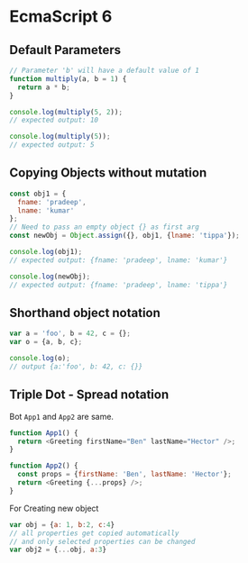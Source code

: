 # EcmaScript 6

## Default Parameters

```js
// Parameter 'b' will have a default value of 1
function multiply(a, b = 1) {
  return a * b;
}

console.log(multiply(5, 2));
// expected output: 10

console.log(multiply(5));
// expected output: 5
```

## Copying Objects without mutation

```js
const obj1 = {
  fname: 'pradeep',
  lname: 'kumar'
};
// Need to pass an empty object {} as first arg
const newObj = Object.assign({}, obj1, {lname: 'tippa'});

console.log(obj1);
// expected output: {fname: 'pradeep', lname: 'kumar'}

console.log(newObj);
// expected output: {fname: 'pradeep', lname: 'tippa'}
```

## Shorthand object notation

```js
var a = 'foo', b = 42, c = {};
var o = {a, b, c};

console.log(o);
// output {a:'foo', b: 42, c: {}}
```

## Triple Dot - Spread notation

Bot `App1` and `App2` are same.

```js
function App1() {
  return <Greeting firstName="Ben" lastName="Hector" />;
}

function App2() {
  const props = {firstName: 'Ben', lastName: 'Hector'};
  return <Greeting {...props} />;
}
```

For Creating new object

```js
var obj = {a: 1, b:2, c:4}
// all properties get copied automatically 
// and only selected properties can be changed
var obj2 = {...obj, a:3}
```